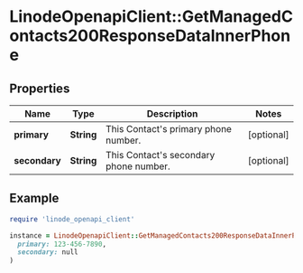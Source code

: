 # LinodeOpenapiClient::GetManagedContacts200ResponseDataInnerPhone

## Properties

| Name | Type | Description | Notes |
| ---- | ---- | ----------- | ----- |
| **primary** | **String** | This Contact&#39;s primary phone number. | [optional] |
| **secondary** | **String** | This Contact&#39;s secondary phone number. | [optional] |

## Example

```ruby
require 'linode_openapi_client'

instance = LinodeOpenapiClient::GetManagedContacts200ResponseDataInnerPhone.new(
  primary: 123-456-7890,
  secondary: null
)
```

